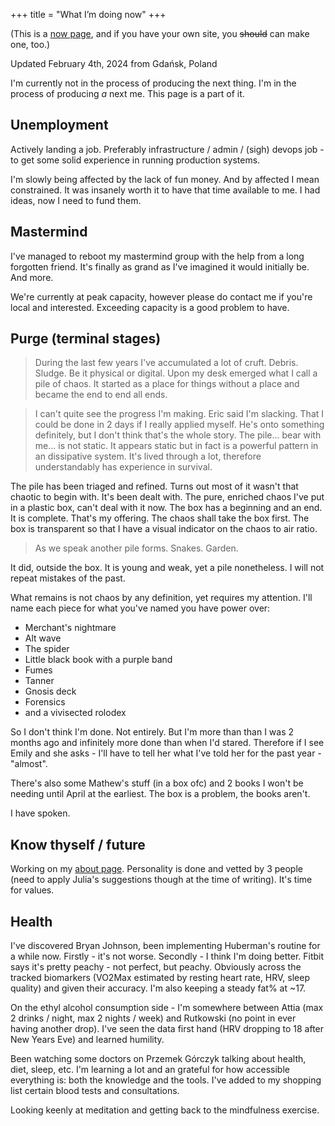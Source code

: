 +++
title = "What I’m doing now"
+++

(This is a [now page](https://nownownow.com/about), and if you have your own site, you ~~should~~ can make one, too.) 

Updated February 4th, 2024 from Gdańsk, Poland
<!--- TODO: do some build magic so that this is worked out from commit-->
<!--- or is updating the date part of the fun? :D -->

I'm currently not in the process of producing the next thing. I'm in the process of producing *a* next me. This page is a part of it.

## Unemployment
Actively landing a job. Preferably infrastructure / admin / (sigh) devops job - to get some solid experience in running production systems.

I'm slowly being affected by the lack of fun money. And by affected I mean constrained. It was insanely worth it to have that time available to me. I had ideas, now I need to fund them.

## Mastermind

I've managed to reboot my mastermind group with the help from a long forgotten friend. It's finally as grand as I've imagined it would initially be. And more.

We're currently at peak capacity, however please do contact me if you're local and interested. Exceeding capacity is a good problem to have.

## Purge (terminal stages)
> During the last few years I've accumulated a lot of cruft. Debris. Sludge. Be it physical or digital. Upon my desk emerged what I call a pile of chaos. It started as a place for things without a place and became the end to end all ends.

> I can't quite see the progress I'm making. Eric said I'm slacking. That I could be done in 2 days if I really applied myself. He's onto something definitely, but I don't think that's the whole story. The pile... bear with me... is not static. It appears static but in fact is a powerful pattern in an dissipative system. It's lived through a lot, therefore understandably has experience in survival.

The pile has been triaged and refined. Turns out most of it wasn't that chaotic to begin with. It's been dealt with. The pure, enriched chaos I've put in a plastic box, can't deal with it now. The box has a beginning and an end. It is complete. That's my offering. The chaos shall take the box first. The box is transparent so that I have a visual indicator on the chaos to air ratio.

> As we speak another pile forms. Snakes. Garden.

It did, outside the box. It is young and weak, yet a pile nonetheless. I will not repeat mistakes of the past.

What remains is not chaos by any definition, yet requires my attention. I'll name each piece for what you've named you have power over:
- Merchant's nightmare
- Alt wave
- The spider
- Little black book with a purple band
- Fumes
- Tanner
- Gnosis deck
- Forensics
- and a vivisected rolodex

So I don't think I'm done. Not entirely. But I'm more than than I was 2 months ago and infinitely more done than when I'd stared. Therefore if I see Emily and she asks - I'll have to tell her what I've told her for the past year - "almost".

There's also some Mathew's stuff (in a box ofc) and 2 books I won't be needing until April at the earliest. The box is a problem, the books aren't.

I have spoken.

## Know thyself / future
Working on my [about page](/about). Personality is done and vetted by 3 people (need to apply Julia's suggestions though at the time of writing). It's time for values.

## Health
I've discovered Bryan Johnson, been implementing Huberman's routine for a while now. Firstly - it's not worse. Secondly - I think I'm doing better. Fitbit says it's pretty peachy - not perfect, but peachy. Obviously across the tracked biomarkers (VO2Max estimated by resting heart rate, HRV, sleep quality) and given their accuracy. I'm also keeping a steady fat% at ~17.

On the ethyl alcohol consumption side - I'm somewhere between Attia (max 2 drinks / night, max 2 nights / week) and Rutkowski (no point in ever having another drop). I've seen the data first hand (HRV dropping to 18 after New Years Eve) and learned humility.

Been watching some doctors on Przemek Górczyk talking about health, diet, sleep, etc. I'm learning a lot and an grateful for how accessible everything is: both the knowledge and the tools. I've added to my shopping list certain blood tests and consultations.

Looking keenly at meditation and getting back to the mindfulness exercise.
